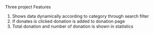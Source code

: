 Three project Features
1. Shows data dynamically according to category through search filter
2. If donates is clicked donation is added to donation page
3. Total donation and number of donation is shown in statistics
